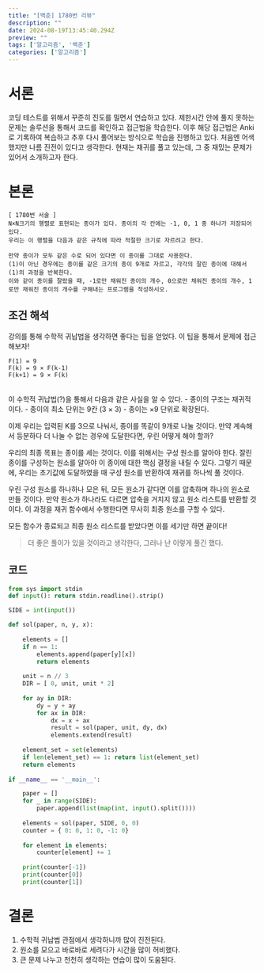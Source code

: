 ```yaml
---
title: "[백준] 1780번 리뷰"
description: ""
date: 2024-08-19T13:45:40.294Z
preview: ""
tags: ['알고리즘', '백준']
categories: ['알고리즘']
---
```


# 서론
코딩 테스트를 위해서 꾸준히 진도를 밀면서 연습하고 있다. 제한시간 안에 풀지 못하는 문제는 솔루션을 통해서 코드를 확인하고 접근법을 학습한다. 
이후 해당 접근법은 Anki로 기록하여 복습하고 추후 다시 풀어보는 방식으로 학습을 진행하고 있다. 처음엔 어색했지만 나름 진전이 있다고 생각한다.
현재는 재귀를 풀고 있는데, 그 중 재밌는 문제가 있어서 소개하고자 한다.

# 본론
```
[ 1780번 서술 ]
N×N크기의 행렬로 표현되는 종이가 있다. 종이의 각 칸에는 -1, 0, 1 중 하나가 저장되어 있다. 
우리는 이 행렬을 다음과 같은 규칙에 따라 적절한 크기로 자르려고 한다.

만약 종이가 모두 같은 수로 되어 있다면 이 종이를 그대로 사용한다.
(1)이 아닌 경우에는 종이를 같은 크기의 종이 9개로 자르고, 각각의 잘린 종이에 대해서 (1)의 과정을 반복한다.
이와 같이 종이를 잘랐을 때, -1로만 채워진 종이의 개수, 0으로만 채워진 종이의 개수, 1로만 채워진 종이의 개수를 구해내는 프로그램을 작성하시오.
```
## 조건 해석
강의를 통해 수학적 귀납법을 생각하면 좋다는 팁을 얻었다. 이 팁을 통해서 문제에 접근해보자!
```
F(1) = 9
F(k) = 9 × F(k-1)
F(k+1) = 9 × F(k)
```

<br>
이 수학적 귀납법(?)을 통해서 다음과 같은 사실을 알 수 있다.
- 종이의 구조는 재귀적이다.
- 종이의 최소 단위는 9칸 (3 × 3)
- 종이는 ×9 단위로 확장된다.

이제 우리는 입력된 K를 3으로 나눠서, 종이를 똑같이 9개로 나눌 것이다.
만약 계속해서 등분하다 더 나눌 수 없는 경우에 도달한다면, 우린 어떻게 해야 할까?

우리의 최종 목표는 종이를 세는 것이다. 이를 위해서는 구성 원소를 알아야 한다.
잘린 종이를 구성하는 원소를 알아야 이 종이에 대한 핵심 결정을 내릴 수 있다.
그렇기 때문에, 우리는 초기값에 도달하였을 때 구성 원소를 반환하여 재귀를 하나씩 풀 것이다.

우린 구성 원소를 하나하나 모은 뒤, 모든 원소가 같다면 이를 압축하며 하나의 원소로 만들 것이다.
만약 원소가 하나라도 다르면 압축을 거치지 않고 원소 리스트를 반환할 것이다. 
이 과정을 재귀 함수에서 수행한다면 무사히 최종 원소를 구할 수 있다.   

모든 함수가 종료되고 최종 원소 리스트를 받았다면 이를 세기만 하면 끝이다! 
> 더 좋은 풀이가 있을 것이라고 생각한다, 그러나 난 이렇게 풀긴 했다.

## 코드
```python
from sys import stdin
def input(): return stdin.readline().strip()

SIDE = int(input())

def sol(paper, n, y, x):
    
    elements = []
    if n == 1: 
        elements.append(paper[y][x])
        return elements
    
    unit = n // 3
    DIR = [ 0, unit, unit * 2]
    
    for ay in DIR:
        dy = y + ay
        for ax in DIR:
            dx = x + ax
            result = sol(paper, unit, dy, dx)
            elements.extend(result)
    
    element_set = set(elements)
    if len(element_set) == 1: return list(element_set)
    return elements
    
if __name__ == '__main__':

    paper = []
    for _ in range(SIDE): 
        paper.append(list(map(int, input().split())))
    
    elements = sol(paper, SIDE, 0, 0)
    counter = { 0: 0, 1: 0, -1: 0}
    
    for element in elements:
        counter[element] += 1
        
    print(counter[-1])
    print(counter[0])
    print(counter[1])
```

# 결론
1. 수학적 귀납법 관점에서 생각하니까 많이 진전된다.
2. 원소를 모으고 바로바로 세려다가 시간을 많이 허비했다.
3. 큰 문제 나누고 천천히 생각하는 연습이 많이 도움된다.